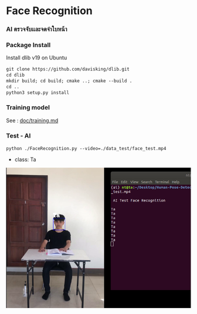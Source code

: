 # Face Recognition

### AI ตรวจจับเเละจดจำใบหน้า

### Package Install

Install dlib v19 on Ubuntu
```
git clone https://github.com/davisking/dlib.git
cd dlib
mkdir build; cd build; cmake ..; cmake --build .
cd ..
python3 setup.py install
```

### Training model

See : [doc/training.md](./doc/training.md)

### Test - AI  
```
python ./FaceRecognition.py --video=./data_test/face_test.mp4
```
   - class: Ta 
   <img src="./markdown/face_ta.png">




